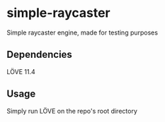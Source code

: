 # simple-raycaster
Simple raycaster engine, made for testing purposes

## Dependencies
LÖVE 11.4

## Usage
Simply run LÖVE on the repo's root directory
